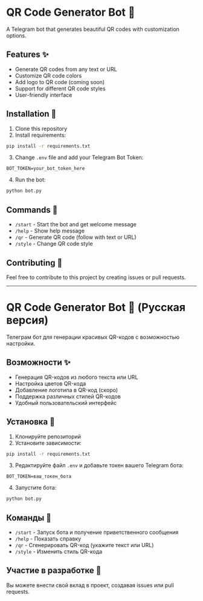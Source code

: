 # QR Code Generator Bot 🤖

A Telegram bot that generates beautiful QR codes with customization options.

## Features ✨

- Generate QR codes from any text or URL
- Customize QR code colors
- Add logo to QR code (coming soon)
- Support for different QR code styles
- User-friendly interface

## Installation 🚀

1. Clone this repository
2. Install requirements:
```bash
pip install -r requirements.txt
```
3. Change `.env` file and add your Telegram Bot Token:
```
BOT_TOKEN=your_bot_token_here
```
4. Run the bot:
```bash
python bot.py
```

## Commands 📝

- `/start` - Start the bot and get welcome message
- `/help` - Show help message
- `/qr` - Generate QR code (follow with text or URL)
- `/style` - Change QR code style

## Contributing 🤝

Feel free to contribute to this project by creating issues or pull requests.

---

# QR Code Generator Bot 🤖 (Русская версия)

Телеграм бот для генерации красивых QR-кодов с возможностью настройки.

## Возможности ✨

- Генерация QR-кодов из любого текста или URL
- Настройка цветов QR-кода
- Добавление логотипа в QR-код (скоро)
- Поддержка различных стилей QR-кодов
- Удобный пользовательский интерфейс

## Установка 🚀

1. Клонируйте репозиторий
2. Установите зависимости:
```bash
pip install -r requirements.txt
```
3. Редактируйте файл `.env` и добавьте токен вашего Telegram бота:
```
BOT_TOKEN=ваш_токен_бота
```
4. Запустите бота:
```bash
python bot.py
```

## Команды 📝

- `/start` - Запуск бота и получение приветственного сообщения
- `/help` - Показать справку
- `/qr` - Сгенерировать QR-код (укажите текст или URL)
- `/style` - Изменить стиль QR-кода

## Участие в разработке 🤝

Вы можете внести свой вклад в проект, создавая issues или pull requests. 
